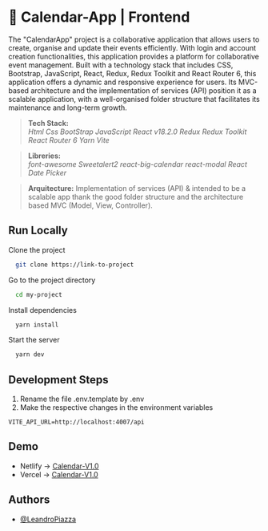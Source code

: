 # 📅 Calendar-App | Frontend

The "CalendarApp" project is a collaborative application that allows users to create, organise and update their events efficiently. With login and account creation functionalities, this application provides a platform for collaborative event management.
Built with a technology stack that includes CSS, Bootstrap, JavaScript, React, Redux, Redux Toolkit and React Router 6, this application offers a dynamic and responsive experience for users. Its MVC-based architecture and the implementation of services (API) position it as a scalable application, with a well-organised folder structure that facilitates its maintenance and long-term growth.

>**Tech Stack:** </br>
*Html Css BootStrap JavaScript React v18.2.0 Redux Redux Toolkit React Router 6 Yarn Vite*

>**Libreries:** </br>
*font-awesome Sweetalert2 react-big-calendar react-modal React Date Picker*

>**Arquitecture:** Implementation of services (API) & intended to be a scalable app thank the good folder structure and the architecture based MVC (Model, View, Controller).


## Run Locally

Clone the project

```bash
  git clone https://link-to-project
```

Go to the project directory

```bash
  cd my-project
```

Install dependencies

```bash
  yarn install
```

Start the server

```bash
  yarn dev
```

## Development Steps

1. Rename the file .env.template by .env
2. Make the respective changes in the environment variables

````
VITE_API_URL=http://localhost:4007/api

````

## Demo

- Netlify -> [Calendar-V1.0](https://calendar-mern-24.netlify.app/auth/login)
- Vercel -> [Calendar-V1.0](https://calendar-mern-seven.vercel.app/auth/login)


 ## Authors

- [@LeandroPiazza](https://www.github.com/Lean-98)
